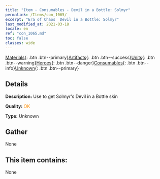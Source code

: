 ```yaml
---
title: "Item - Consumables - Devil in a Bottle: Solmyr"
permalink: /Items/con_1065/
excerpt: "Era of Chaos  Devil in a Bottle: Solmyr"
last_modified_at: 2021-03-18
locale: en
ref: "con_1065.md"
toc: false
classes: wide
---
```

 [Materials](/Items/){: .btn .btn--primary}[Artifacts](/Items/Artifacts/){: .btn .btn--success}[Units](/Items/Units/){: .btn .btn--warning}[Heroes](/Items/Heroes/){: .btn .btn--danger}[Consumables](/Items/Consumables/){: .btn .btn--info}[Unknown](/Items/Unknown/){: .btn .btn--primary}

## Details
 **Description:** Use to get Solmyr's Devil in a Bottle skin

 **Quality:** <span style="color: #FF8C00">OK</span>

 **Type:** Unknown

## Gather

  None

## This item contains:

  None

